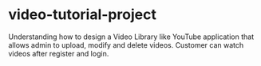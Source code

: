 # video-tutorial-project
Understanding how to design a Video Library like YouTube application that allows admin to upload, modify and delete videos. Customer can watch videos after register and login.
